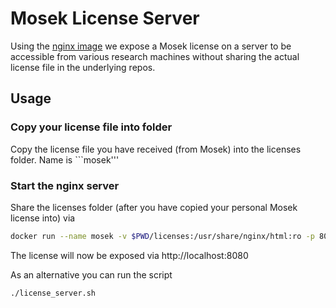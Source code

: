 # Mosek License Server

Using the [nginx image](https://hub.docker.com/_/nginx/) we expose a Mosek license
on a server to be accessible from various research machines without sharing the actual
license file in the underlying repos.

## Usage

### Copy your license file into folder 

Copy the license file you have received (from Mosek) into the licenses folder.
Name is ```mosek'''

### Start the nginx server

Share the licenses folder (after you have copied your personal Mosek license into)
via

```bash
docker run --name mosek -v $PWD/licenses:/usr/share/nginx/html:ro -p 8080:80 -d nginx
```

The license will now be exposed via http://localhost:8080

As an alternative you can run the script

```bash
./license_server.sh
```

